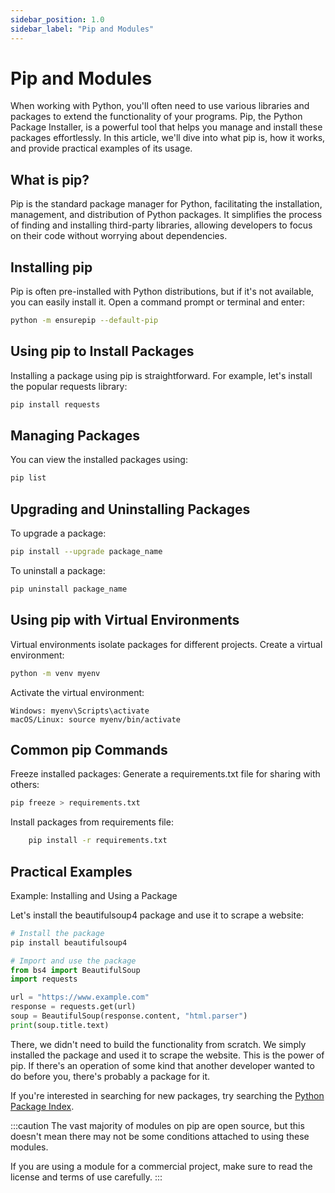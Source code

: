 ```yaml
---
sidebar_position: 1.0
sidebar_label: "Pip and Modules"
---
```


# Pip and Modules

When working with Python, you'll often need to use various libraries and packages to extend the functionality of your programs. Pip, the Python Package Installer, is a powerful tool that helps you manage and install these packages effortlessly. In this article, we'll dive into what pip is, how it works, and provide practical examples of its usage.


## What is pip?

Pip is the standard package manager for Python, facilitating the installation, management, and distribution of Python packages. It simplifies the process of finding and installing third-party libraries, allowing developers to focus on their code without worrying about dependencies.

## Installing pip

Pip is often pre-installed with Python distributions, but if it's not available, you can easily install it. Open a command prompt or terminal and enter:

```bash
python -m ensurepip --default-pip
```

## Using pip to Install Packages

Installing a package using pip is straightforward. For example, let's install the popular requests library:

```bash
pip install requests
```

## Managing Packages

You can view the installed packages using:

```bash
pip list
```

## Upgrading and Uninstalling Packages

To upgrade a package:

```bash
pip install --upgrade package_name
```

To uninstall a package:

```bash
pip uninstall package_name
```

## Using pip with Virtual Environments

Virtual environments isolate packages for different projects. Create a virtual environment:

```bash
python -m venv myenv
```

Activate the virtual environment:

```
Windows: myenv\Scripts\activate
macOS/Linux: source myenv/bin/activate
```

## Common pip Commands

Freeze installed packages: Generate a requirements.txt file for sharing with others:

```bash
pip freeze > requirements.txt
```

Install packages from requirements file:

```bash
    pip install -r requirements.txt
```

## Practical Examples

Example: Installing and Using a Package

Let's install the beautifulsoup4 package and use it to scrape a website:

```python
# Install the package
pip install beautifulsoup4

# Import and use the package
from bs4 import BeautifulSoup
import requests

url = "https://www.example.com"
response = requests.get(url)
soup = BeautifulSoup(response.content, "html.parser")
print(soup.title.text)
```

There, we didn't need to build the functionality from scratch. We simply installed the package and used it to scrape the website. This is the power of pip. If there's an operation of some kind that another developer wanted to do before you, there's probably a package for it.

If you're interested in searching for new packages, try searching the [Python Package Index](https://pypi.org/).

:::caution
The vast majority of modules on pip are open source, but this doesn't mean there may not be some conditions attached to using these modules. 

If you are using a module for a commercial project, make sure to read the license and terms of use carefully. 
:::
